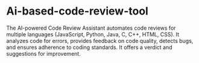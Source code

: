 # Ai-based-code-review-tool
The AI-powered Code Review Assistant automates code reviews for multiple languages (JavaScript, Python, Java, C, C++, HTML, CSS). It analyzes code for errors, provides feedback on code quality, detects bugs, and ensures adherence to coding standards. It offers a verdict and suggestions for improvement.
